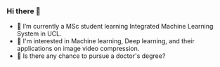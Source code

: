 ### Hi there 👋
- 🌱 I’m currently a MSc student learning Integrated Machine Learning System in UCL.
- 💬 I'm interested in Machine learning, Deep learning, and their applications on image video compression.
- 🤔 Is there any chance to pursue a doctor's degree?

<!--
**N1ghtstalker2022/N1ghtstalker2022** is a ✨ _special_ ✨ repository because its `README.md` (this file) appears on your GitHub profile.

Here are some ideas to get you started:

- 🔭 I’m currently working on ...
- 🌱 I’m currently learning ...
- 👯 I’m looking to collaborate on ...
- 🤔 I’m looking for help with ...
- 💬 Ask me about ...
- 📫 How to reach me: ...
- 😄 Pronouns: ...
- ⚡ Fun fact: ...
-->
